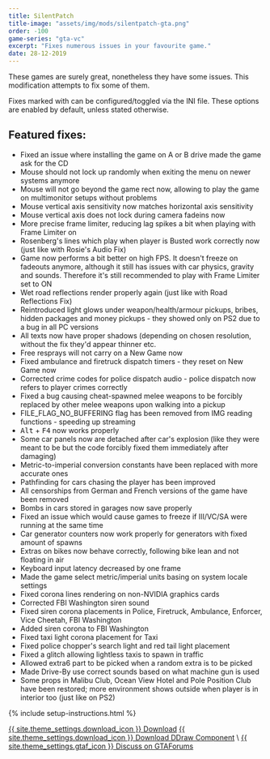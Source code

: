 ```yaml
---
title: SilentPatch
title-image: "assets/img/mods/silentpatch-gta.png"
order: -100
game-series: "gta-vc"
excerpt: "Fixes numerous issues in your favourite game."
date: 28-12-2019
---
```


These games are surely great, nonetheless they have some issues. This modification attempts to fix some of them.

Fixes marked with <i class="fas fa-cog"></i> can be configured/toggled via the INI file. These options are enabled by default, unless stated otherwise.

## Featured fixes:
* Fixed an issue where installing the game on A or B drive made the game ask for the CD
* Mouse should not lock up randomly when exiting the menu on newer systems anymore
* Mouse will not go beyond the game rect now, allowing to play the game on multimonitor setups without problems
* Mouse vertical axis sensitivity now matches horizontal axis sensitivity
* Mouse vertical axis does not lock during camera fadeins now
* More precise frame limiter, reducing lag spikes a bit when playing with Frame Limiter on
* Rosenberg's lines which play when player is Busted work correctly now (just like with Rosie's Audio Fix)
* Game now performs a bit better on high FPS. It doesn't freeze on fadeouts anymore, although it still has issues with car physics, gravity and sounds. Therefore it's still recommended to play with Frame Limiter set to ON
* Wet road reflections render properly again (just like with Road Reflections Fix)
* Reintroduced light glows under weapon/health/armour pickups, bribes, hidden packages and money pickups - they showed only on PS2 due to a bug in all PC versions
* All texts now have proper shadows (depending on chosen resolution, without the fix they'd appear thinner etc.
* Free resprays will not carry on a New Game now
* Fixed ambulance and firetruck dispatch timers - they reset on New Game now
* Corrected crime codes for police dispatch audio - police dispatch now refers to player crimes correctly
* Fixed a bug causing cheat-spawned melee weapons to be forcibly replaced by other melee weapons upon walking into a pickup
* FILE_FLAG_NO_BUFFERING flag has been removed from IMG reading functions - speeding up streaming
* <kbd>Alt</kbd> + <kbd>F4</kbd> now works properly
* Some car panels now are detached after car's explosion (like they were meant to be but the code forcibly fixed them immediately after damaging)
* Metric-to-imperial conversion constants have been replaced with more accurate ones
* Pathfinding for cars chasing the player has been improved
* All censorships from German and French versions of the game have been removed
* Bombs in cars stored in garages now save properly
* Fixed an issue which would cause games to freeze if III/VC/SA were running at the same time
* Car generator counters now work properly for generators with fixed amount of spawns
* Extras on bikes now behave correctly, following bike lean and not floating in air
* Keyboard input latency decreased by one frame
* <i class="fas fa-cog"></i> Made the game select metric/imperial units basing on system locale settings
* Fixed corona lines rendering on non-NVIDIA graphics cards
* Corrected FBI Washington siren sound
* <i class="fas fa-cog"></i> Fixed siren corona placements in Police, Firetruck, Ambulance, Enforcer, Vice Cheetah, FBI Washington
* <i class="fas fa-cog"></i> Added siren corona to FBI Washington
* <i class="fas fa-cog"></i> Fixed taxi light corona placement for Taxi
* <i class="fas fa-cog"></i> Fixed police chopper's search light and red tail light placement
* Fixed a glitch allowing lightless taxis to spawn in traffic
* Allowed extra6 part to be picked when a random extra is to be picked
* Made Drive-By use correct sounds based on what machine gun is used
* Some props in Malibu Club, Ocean View Hotel and Pole Position Club have been restored; more environment shows outside when player is in interior too (just like on PS2)

{% include setup-instructions.html %}

<a href="https://silent.rockstarvision.com/uploads/SilentPatchVC.zip" class="button" role="button">{{ site.theme_settings.download_icon }} Download</a>
<a href="https://silent.rockstarvision.com/uploads/SilentPatchDDraw.zip" class="button" role="button">{{ site.theme_settings.download_icon }} Download DDraw Component</a> \\
<a href="https://gtaforums.com/topic/669045-silentpatch/" class="button forums" role="button">{{ site.theme_settings.gtaf_icon }} Discuss on GTAForums</a>